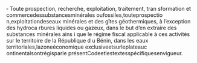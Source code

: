 ‐ Toute prospection, recherche, exploitation, traitement, tran sformation et commercedessubstancesminérales oufossiles,touteprospectio n,exploitationdeseaux minérales et des gîtes géothermiques, à l’exception des hydroca rbures liquides ou gazeux, dans le but d’en extraire des substances minérales ains i que le régime fiscal applicable à ces activités sur le territoire de la République d u Bénin, dans les eaux territoriales,lazoneéconomique exclusiveetsurleplateauc ontinentalsontrégisparle présentCodeetlestextesspécifiquesenvigueur.